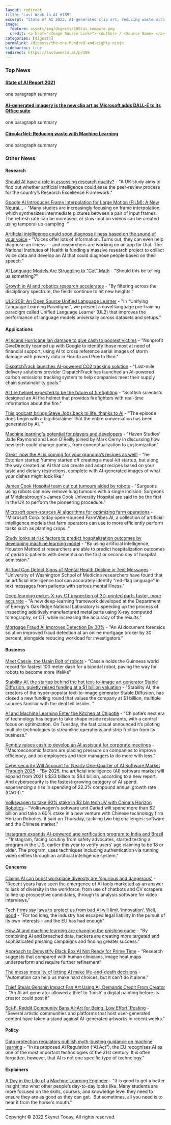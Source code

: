```yaml
---
layout: redirect
title: "Last Week in AI #189"
excerpt: "State of AI 2022, AI-generated clip art, reducing waste with ML, and more!"
image: 
  feature: assets/img/digests/189/ai_compute.png
  credit: <a href="<Image Source Link>"> <Author> / <Source Name> </a>
categories: [digests]
permalink: /digests/the-one-hundred-and-eighty-ninth
sidebartoc: true
redirect: https://lastweekin.ai/p/189
---
```


### Top News

#### [State of AI Report 2021](https://www.stateof.ai/)

one paragraph summary

#### [AI-generated imagery is the new clip art as Microsoft adds DALL-E to its Office suite](https://www.theverge.com/2022/10/12/23400270/ai-generated-art-dall-e-microsoft-designer-app-office-365-suite)

one paragraph summary

#### [CircularNet: Reducing waste with Machine Learning](https://blog.tensorflow.org/2022/10/circularnet-reducing-waste-with-machine.html)

one paragraph summary


### Other News
#### Research

[Should AI have a role in assessing research quality?](https://www.nature.com/articles/d41586-022-03294-3) - "A UK study aims to find out whether artificial intelligence could ease the peer-review process for the country’s Research Excellence Framework."

[Google AI Introduces Frame Interpolation for Large Motion (FILM): A New Neural...](https://www.marktechpost.com/2022/10/08/google-ai-introduces-frame-interpolation-for-large-motion-film-a-new-neural-network-architecture-to-create-high-quality-slow-motion-videos-from-near-duplicate-photos/) - "Many studies are increasingly focusing on frame interpolation, which synthesizes intermediate pictures between a pair of input frames. The refresh rate can be increased, or slow-motion videos can be created using temporal up-sampling. "

[Artificial intelligence could soon diagnose illness based on the sound of your voice](https://www.npr.org/2022/10/10/1127181418/ai-app-voice-diagnose-disease) - "Voices offer lots of information. Turns out, they can even help diagnose an illness — and researchers are working on an app for that. The National Institutes of Health is funding a massive research project to collect voice data and develop an AI that could diagnose people based on their speech."

[AI Language Models Are Struggling to “Get” Math](https://spectrum.ieee.org/large-language-models-math) - "Should this be telling us something?"

[Growth in AI and robotics research accelerates](https://www.nature.com/articles/d41586-022-03210-9) - "By filtering across the disciplinary spectrum, the fields continue to hit new heights."

[UL2 20B: An Open Source Unified Language Learner](http://ai.googleblog.com/2022/10/ul2-20b-open-source-unified-language.html) - "In “Unifying Language Learning Paradigms”, we present a novel language pre-training paradigm called Unified Language Learner (UL2) that improves the performance of language models universally across datasets and setups."

#### Applications

[AI scans Hurricane Ian damage to give cash to poorest victims](https://news.yahoo.com/ai-scans-hurricane-ian-damage-145103142.html) - "Nonprofit GiveDirectly teamed up with Google to identify those most at need of financial support, using AI to cross reference aerial images of storm damage with poverty data in Florida and Puerto Rico."

[DispatchTrack launches AI-powered CO2 tracking solution](https://www.parcelandpostaltechnologyinternational.com/news/sustainability/dispatchtrack-launches-ai-powered-co2-tracking-solution.html) - "Last-mile delivery solutions provider DispatchTrack has launched an AI-powered carbon emissions tracking system to help companies meet their supply chain sustainability goals."

[AI fire helmet expected to be the future of firefighting](https://innovationorigins.com/en/selected/fire-helmet-to-the-rescue-ai-gadget-expected-to-be-the-future-of-firefighting/) - "Scottish scientists designed an AI fire helmet that provides firefighters with real-time information about the fire."

[This podcast brings Steve Jobs back to life, thanks to AI](https://interestingengineering.com/culture/ai-brought-steve-jobs-back-to-life) - "The episode does begin with a big disclaimer that the entire conversation has been generated by AI. "

[Machine learning's potential for players and developers](https://www.gamesindustry.biz/machine-learnings-potential-for-players-and-developers) - "Haven Studios' Jade Raymond and Leon O'Reilly joined by Mark Cerny in discussing how new tech could change games, from conceptualization to customization"

[Great, now the AI is coming for your grandma’s recipes as well!](https://techcrunch.com/2022/10/10/yummy-ai-recipes/) - "he Estonian startup Yummy started off creating a meal-kit startup, but along the way created an AI that can create and adapt recipes based on your taste and dietary restrictions, complete with AI-generated images of what your dishes might look like."

[James Cook Hospital team cut out tumours aided by robots](https://www.bbc.com/news/uk-england-tees-63212638) - "Surgeons using robots can now remove lung tumours with a single incision. Surgeons at Middlesbrough's James Cook University Hospital are said to be the first in the UK to perform the pioneering procedure."

[Microsoft open-sources AI algorithms for optimizing farm operations](https://siliconangle.com/2022/10/06/microsoft-open-sources-ai-algorithms-optimizing-farm-operations/) - "Microsoft Corp. today open-sourced FarmVibes.AI, a collection of artificial intelligence models that farm operators can use to more efficiently perform tasks such as planting crops. "

[Study looks at risk factors to predict hospitalization outcomes by developing machine learning model](https://www.sciencedaily.com/releases/2022/09/220929204021.htm) - "By using artificial intelligence, Houston Methodist researchers are able to predict hospitalization outcomes of geriatric patients with dementia on the first or second day of hospital admission."

[AI Tool Can Detect Signs of Mental Health Decline in Text Messages](https://healthitanalytics.com/news/ai-tool-can-detect-signs-of-mental-health-decline-in-text-messages) - "University of Washington School of Medicine researchers have found that an artificial intelligence tool can accurately identify “red-flag language” in text messages from patients with serious mental illness."

[Deep learning makes X-ray CT inspection of 3D-printed parts faster, more accurate](https://www.sciencedaily.com/releases/2022/10/221014135712.htm) - "A new deep-learning framework developed at the Department of Energy's Oak Ridge National Laboratory is speeding up the process of inspecting additively manufactured metal parts using X-ray computed tomography, or CT, while increasing the accuracy of the results."

[Mortgage Fraud AI Improves Detection By 30%](https://www.rtinsights.com/mortgage-fraud-ai-improves-detection-by-30/) - "An AI document forensics solution improved fraud detection at an online mortgage broker by 30 percent, alongside reducing workload for investigators."

#### Business

[Meet Cassie, the Usain Bolt of robots](https://www.washingtonpost.com/technology/2022/10/08/cassie-bipedal-robot/) - "Cassie holds the Guinness world record for fastest 100 meter dash for a bipedal robot, paving the way for robots to become more lifelike"

[Stability AI, the startup behind the hot text-to-image art generator Stable Diffusion, quietly raised funding at a $1 billion valuation](https://www.businessinsider.com/stable-diffusion-stability-ai-1b-funding-round-midjourney-dalle-openai-2022-10) - "Stability AI, the creators of the hyper-popular text-to-image generator Stable Diffusion, has closed a new funding round that values the company at $1 billion, multiple sources familiar with the deal tell Insider. "

[AI and Machine Learning Enter the Kitchen at Chipotle](https://www.qsrmagazine.com/fast-casual/ai-and-machine-learning-enter-kitchen-chipotle) - "Chipotle’s next era of technology has begun to take shape inside restaurants, with a central focus on optimization. On Tuesday, the fast casual announced it’s piloting multiple technologies to streamline operations and strip friction from its business."

[Xembly raises cash to develop an AI assistant for corporate meetings](https://techcrunch.com/2022/10/04/xembly-raises-cash-to-develop-an-ai-assistant-for-corporate-meetings/) - "Macroeconomic factors are placing pressure on companies to improve efficiency, and on employees and their managers to do more with less."

[Cybersecurity Will Account for Nearly One-Quarter of AI Software Market Through 2025](https://www.darkreading.com/tech-trends/cybersecurity-will-account-for-nearly-one-quarter-of-ai-software-market-through-2025) - "By 2025, the artificial intelligence (AI) software market will expand from 2021's $33 billion to $64 billion, according to a new report. And cybersecurity is the fastest-growing category of AI spend, experiencing a rise in spending of 22.3% compound annual growth rate (CAGR)."

[Volkswagen to take 60% stake in $2 bln tech JV with China's Horizon Robotics](https://www.reuters.com/business/autos-transportation/volkswagen-take-60-stake-tech-joint-venture-with-chinas-horizon-robotics-2022-10-13/) - "Volkswagen's software unit Cariad will spend more than $2 billion and take a 60% stake in a new venture with Chinese technology firm Horizon Robotics, it said on Thursday, tackling two big challenges: software and the Chinese market."

[Instagram expands AI-powered age verification program to India and Brazil](https://techcrunch.com/2022/10/13/instagram-expands-ai-powered-age-verification-program-to-india-and-brazil/) - "Instagram, facing scrutiny from safety advocates, started testing a program in the U.S. earlier this year to verify users’ age claiming to be 18 or older. The program, uses techniques including authentication via running video selfies through an artificial intelligence system."

#### Concerns

[Claims AI can boost workplace diversity are 'spurious and dangerous'](https://phys.org/news/2022-10-ai-boost-workplace-diversity-spurious.html) - "Recent years have seen the emergence of AI tools marketed as an answer to lack of diversity in the workforce, from use of chatbots and CV scrapers to line up prospective candidates, through to analysis software for video interviews."

[Tech firms say laws to protect us from bad AI will limit ‘innovation’. Well, good](https://www.theguardian.com/commentisfree/2022/oct/08/tech-firms-artificial-intelligence-ai-liability-directive-act-eu-ccia) - "For too long, the industry has escaped legal liability in the pursuit of its own interests – and the EU has had enough"

[How AI and machine learning are changing the phishing game](https://venturebeat.com/ai/how-ai-machine-learning-changing-phishing-game/) - "By combining AI and breached data, hackers are creating more targeted and sophisticated phishing campaigns and finding greater success."

[Approach to Demystify Black Box AI Not Ready for Prime Time](https://hms.harvard.edu/news/approach-demystify-black-box-ai-not-ready-prime-time) - "Research suggests that compared with human clinicians, image heat maps underperform and require further refinement"

[The messy morality of letting AI make life-and-death decisions](https://www.technologyreview.com/2022/10/13/1060945/artificial-intelligence-life-death-decisions-hard-choices/) - "Automation can help us make hard choices, but it can’t do it alone."

[Thief Steals Genshin Impact Fan Art Using AI, Demands Credit From Creator](https://kotaku.com/genshin-impact-fanart-ai-generated-stolen-twitch-1849655704) - "An AI art generator allowed a thief to ‘finish’ a digital painting before its creator could post it"

[Sci-Fi Reddit Community Bans AI-Art for Being 'Low Effort' Posting](https://www.vice.com/en/article/epzm34/sci-fi-reddit-community-bans-ai-art-for-being-low-effort-posting) - "Several artistic communities and platforms that host user-generated content have taken a stand against AI-generated artworks in recent weeks."

#### Policy

[Data protection regulators publish myth-busting guidance on machine learning](https://www.lexology.com/library/detail.aspx?g=95322568-8223-4156-8973-f1bb80ed4080) - "In its proposed AI Regulation (“AI Act”), the EU recognises AI as one of the most important technologies of the 21st century. It is often forgotten, however, that AI is not one specific type of technology."

#### Explainers

[A Day in the Life of a Machine Learning Engineer](https://www.kdnuggets.com/a-day-in-the-life-of-a-machine-learning-engineer.html) - "It is good to get a better insight into what other people’s day-to-day looks like. Many students are more focused on the skills, courses, and knowledge level they need to ensure they are as good as they can get.  But sometimes, all you need is to hear it from the horse's mouth."

<hr>

Copyright © 2022 Skynet Today, All rights reserved.
